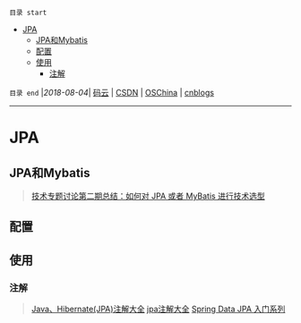 `目录 start`
 
- [JPA](#jpa)
    - [JPA和Mybatis](#jpa和mybatis)
    - [配置](#配置)
    - [使用](#使用)
        - [注解](#注解)

`目录 end` |_2018-08-04_| [码云](https://gitee.com/gin9) | [CSDN](http://blog.csdn.net/kcp606) | [OSChina](https://my.oschina.net/kcp1104) | [cnblogs](http://www.cnblogs.com/kuangcp)
****************************************
# JPA
## JPA和Mybatis
> [技术专题讨论第二期总结：如何对 JPA 或者 MyBatis 进行技术选型](http://www.spring4all.com/article/391)

## 配置
## 使用
### 注解
> [Java、Hibernate(JPA)注解大全](http://www.cnblogs.com/zr520/p/5003478.html)
> [jpa注解大全](http://www.cnblogs.com/cxyzl/archive/2012/12/05/2803548.html)
> [Spring Data JPA 入门系列](http://www.spring4all.com/article/500)


